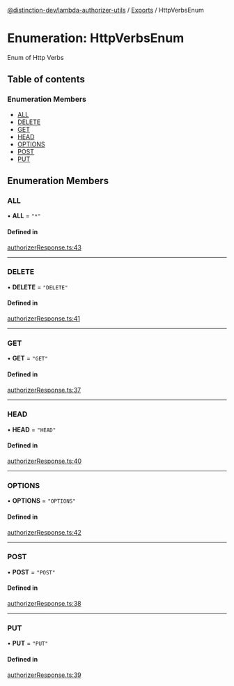 [@distinction-dev/lambda-authorizer-utils](../README.md) / [Exports](modules.md) / HttpVerbsEnum

# Enumeration: HttpVerbsEnum

Enum of Http Verbs

## Table of contents

### Enumeration Members

- [ALL](HttpVerbsEnum.md#all)
- [DELETE](HttpVerbsEnum.md#delete)
- [GET](HttpVerbsEnum.md#get)
- [HEAD](HttpVerbsEnum.md#head)
- [OPTIONS](HttpVerbsEnum.md#options)
- [POST](HttpVerbsEnum.md#post)
- [PUT](HttpVerbsEnum.md#put)

## Enumeration Members

### ALL

• **ALL** = ``"*"``

#### Defined in

[authorizerResponse.ts:43](https://github.com/distinction-dev/lambda-authorizer-utils/blob/3d085bb/src/authorizerResponse.ts#L43)

___

### DELETE

• **DELETE** = ``"DELETE"``

#### Defined in

[authorizerResponse.ts:41](https://github.com/distinction-dev/lambda-authorizer-utils/blob/3d085bb/src/authorizerResponse.ts#L41)

___

### GET

• **GET** = ``"GET"``

#### Defined in

[authorizerResponse.ts:37](https://github.com/distinction-dev/lambda-authorizer-utils/blob/3d085bb/src/authorizerResponse.ts#L37)

___

### HEAD

• **HEAD** = ``"HEAD"``

#### Defined in

[authorizerResponse.ts:40](https://github.com/distinction-dev/lambda-authorizer-utils/blob/3d085bb/src/authorizerResponse.ts#L40)

___

### OPTIONS

• **OPTIONS** = ``"OPTIONS"``

#### Defined in

[authorizerResponse.ts:42](https://github.com/distinction-dev/lambda-authorizer-utils/blob/3d085bb/src/authorizerResponse.ts#L42)

___

### POST

• **POST** = ``"POST"``

#### Defined in

[authorizerResponse.ts:38](https://github.com/distinction-dev/lambda-authorizer-utils/blob/3d085bb/src/authorizerResponse.ts#L38)

___

### PUT

• **PUT** = ``"PUT"``

#### Defined in

[authorizerResponse.ts:39](https://github.com/distinction-dev/lambda-authorizer-utils/blob/3d085bb/src/authorizerResponse.ts#L39)
